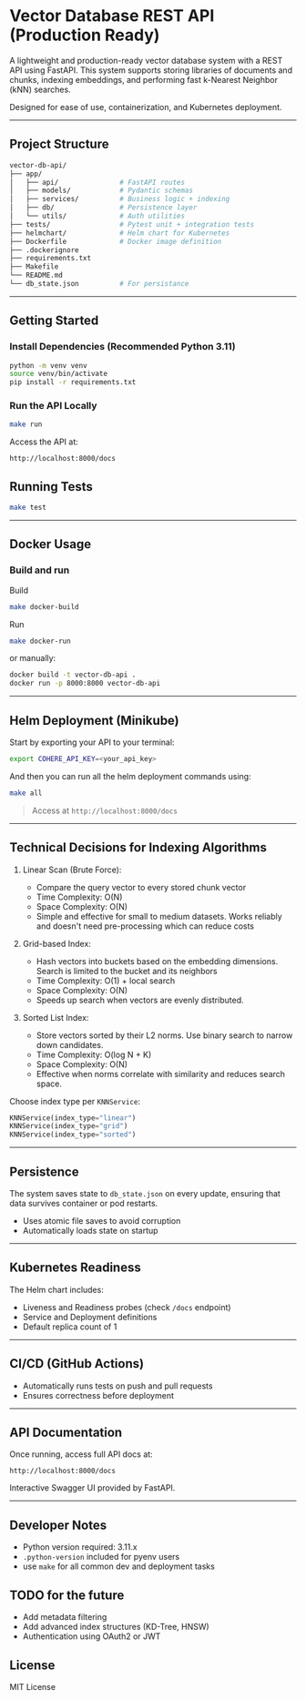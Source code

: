 # Vector Database REST API (Production Ready)

A lightweight and production-ready vector database system with a REST API using FastAPI. This system supports storing libraries of documents and chunks, indexing embeddings, and performing fast k-Nearest Neighbor (kNN) searches.

Designed for ease of use, containerization, and Kubernetes deployment.

---

## Project Structure 
```bash
vector-db-api/
├── app/
│   ├── api/               # FastAPI routes
│   ├── models/            # Pydantic schemas
│   ├── services/          # Business logic + indexing
│   ├── db/                # Persistence layer
│   └── utils/             # Auth utilities
├── tests/                 # Pytest unit + integration tests
├── helmchart/             # Helm chart for Kubernetes
├── Dockerfile             # Docker image definition
├── .dockerignore
├── requirements.txt
├── Makefile
└── README.md
└── db_state.json          # For persistance
```


---

## Getting Started

### Install Dependencies (Recommended Python 3.11)

```bash
python -m venv venv
source venv/bin/activate
pip install -r requirements.txt
```

### Run the API Locally

```bash
make run
```

Access the API at:

```
http://localhost:8000/docs
```

## Running Tests

```bash
make test
```

---

## Docker Usage

### Build and run

Build
```bash
make docker-build
```

Run
```bash
make docker-run
```

or manually:
```bash
docker build -t vector-db-api .
docker run -p 8000:8000 vector-db-api
```

---

## Helm Deployment (Minikube)
Start by exporting your API to your terminal:
```bash
export COHERE_API_KEY=<your_api_key>
```
And then you can run all the helm deployment commands using:
```bash
make all
```

> Access at `http://localhost:8000/docs`

---

## Technical Decisions for Indexing Algorithms
1. Linear Scan (Brute Force):
    - Compare the query vector to every stored chunk vector
    - Time Complexity: O(N)
    - Space Complexity: O(N)
    - Simple and effective for small to medium datasets. Works reliably and doesn't need pre-processing which can reduce costs

2. Grid-based Index:
    - Hash vectors into buckets based on the embedding dimensions. Search is limited to the bucket and its neighbors
    - Time Complexity: O(1) + local search
    - Space Complexity: O(N)
    - Speeds up search when vectors are evenly distributed.

3. Sorted List Index:
    - Store vectors sorted by their L2 norms. Use binary search to narrow down candidates. 
    - Time Complexity: O(log N + K)
    - Space Complexity: O(N)
    - Effective when norms correlate with similarity and reduces search space. 

Choose index type per `KNNService`:

```python
KNNService(index_type="linear")
KNNService(index_type="grid")
KNNService(index_type="sorted")
```
---

## Persistence

The system saves state to `db_state.json` on every update, ensuring that data survives container or pod restarts.

- Uses atomic file saves to avoid corruption
- Automatically loads state on startup

---

## Kubernetes Readiness

The Helm chart includes:

- Liveness and Readiness probes (check `/docs` endpoint)
- Service and Deployment definitions
- Default replica count of 1

---

## CI/CD (GitHub Actions)

- Automatically runs tests on push and pull requests
- Ensures correctness before deployment

---

## API Documentation

Once running, access full API docs at:

```
http://localhost:8000/docs
```

Interactive Swagger UI provided by FastAPI.

---

## Developer Notes

- Python version required: 3.11.x
- `.python-version` included for pyenv users
- use `make` for all common dev and deployment tasks

## TODO for the future

- Add metadata filtering
- Add advanced index structures (KD-Tree, HNSW)
- Authentication using OAuth2 or JWT

## License

MIT License